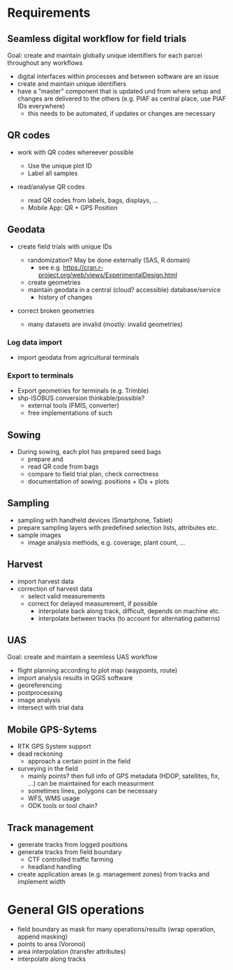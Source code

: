 # Requirements

## Seamless digital workflow for field trials

Goal: create and maintain globally unique identifiers for each parcel throughout any workflows

* digital interfaces within processes and between software are an issue
* create and maintain unique identifiers
* have a "master" component that is updated und from where setup and changes are delivered to the others (e.g. PIAF as central place, use PIAF IDs everywhere)
    * this needs to be automated, if updates or changes are necessary


## QR codes

* work with QR codes whereever possible
    * Use the unique plot ID
    * Label all samples

* read/analyse QR codes
    * read QR codes from labels, bags, displays, ...
    * Mobile App: QR + GPS Position


## Geodata

* create field trials with unique IDs
    * randomization? May be done externally (SAS, R domain)
        * see e.g. https://cran.r-project.org/web/views/ExperimentalDesign.html
    * create geometries
    * maintain geodata in a central (cloud? accessible) database/service
        * history of changes

* correct broken geometries
    * many datasets are invalid (mostly: invalid geometries)


### Log data import

* import geodata from agricultural terminals

### Export to terminals

* Export geometries for terminals (e.g. Trimble)
* shp-ISOBUS conversion thinkable/possible?
    * external tools (FMIS, converter)
    * free implementations of such 

## Sowing

* During sowing, each plot has prepared seed bags
    * prepare and
    * read QR code from bags
    * compare to field trial plan, check correctness
    * documentation of sowing: positions + IDs + plots

## Sampling

* sampling with handheld devices (Smartphone, Tablet)
* prepare sampling layers with predefined selection lists, attributes etc.
* sample images
    * image analysis methods, e.g. coverage, plant count, ...

## Harvest

* import harvest data
* correction of harvest data 
    * select valid measurements
    * correct for delayed measurement, if possible 
        * interpolate back along track, difficult, depends on machine etc.
        * interpolate between tracks (to account for alternating patterns)

## UAS

Goal: create and maintain a seemless UAS workflow

* flight planning according to plot map (waypoints, route)
* import analysis results in QGIS software
* georeferencing
* postprocessing
* image analysis
* intersect with trial data

## Mobile GPS-Sytems

* RTK GPS System support
* dead reckoning
    * approach a certain point in the field
* surveying in the field
    * mainly points? then full info of GPS metadata (HDOP, satellites, fix, ...) can be maintained for each measurment
    * sometimes lines, polygons can be necessary
    * WFS, WMS usage
    * ODK tools or tool chain?

## Track management

* generate tracks from logged positions
* generate tracks from field boundary
    * CTF controlled traffic farming
    * headland handling
* create application areas (e.g. management zones) from tracks and implement width


# General GIS operations

* field boundary as mask for many operations/results (wrap operation, append masking)
* points to area (Voronoi)
* area interpolation (transfer attributes)
* interpolate along tracks


